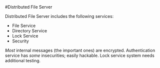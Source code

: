#Distributed File Server

Distributed File Server includes the following services:
* File Service
* Directory Service
* Lock Service
* Security

*Most* internal messages (the important ones) are encrypted.
Authentication service has *some* insecurities; easily hackable.
Lock service system needs additional testing.
